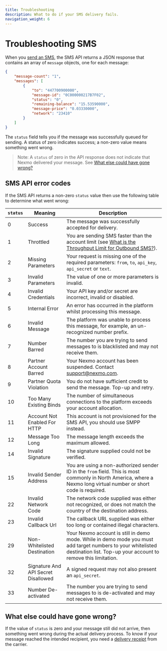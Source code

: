 ```yaml
---
title: Troubleshooting
description: What to do if your SMS delivery fails.
navigation_weight: 6
---
```


# Troubleshooting SMS

When you [send an SMS](/messaging/sms/code-snippets/send-an-sms), the SMS API returns a JSON response that contains an array of `message` objects, one for each message:

```json
{
    "message-count": "1",
    "messages": [
        {
            "to": "447700900000",
            "message-id": "0C000000217B7F02",
            "status": "0",
            "remaining-balance": "15.53590000",
            "message-price": "0.03330000",
            "network": "23410"
        }
    ]
}
```

The `status` field tells you if the message was successfully queued for sending. A status of zero indicates success; a non-zero value means something went wrong.

> Note: A `status` of zero in the API response does not indicate that Nexmo delivered your message. See [What else could have gone wrong?](#what-else-could-have-gone-wrong)

## SMS API error codes

If the SMS API returns a non-zero `status` value then use the following table to determine what went wrong:

| `status` | Meaning | Description |
|---|---|---|
| 0 | Success  | The message was successfully accepted for delivery.
| 1 | Throttled | You are sending SMS faster than the account limit (see [What is the Throughput Limit for Outbound SMS?](https://help.nexmo.com/hc/en-us/articles/203993598)). |
| 2 | Missing Parameters | Your request is missing one of the required parameters: `from`, `to`, `api_key`, `api_secret` or `text`. |
| 3 | Invalid Parameters | The value of one or more parameters is invalid.
| 4 | Invalid Credentials | Your API key and/or secret are incorrect, invalid or disabled.
| 5 | Internal Error | An error has occurred in the platform whilst processing this message.
| 6 | Invalid Message | The platform was unable to process this message, for example, an un-recognized number prefix.
| 7 | Number Barred | The number you are trying to send messages to is blacklisted and may not receive them.
| 8 | Partner Account Barred  | Your Nexmo account has been suspended. Contact <support@nexmo.com>. |
| 9 | Partner Quota Violation  | You do not have sufficient credit to send the message. Top-up and retry.  |
| 10 | Too Many Existing Binds | The number of simultaneous connections to the platform exceeds your account allocation.
| 11 | Account Not Enabled For HTTP | This account is not provisioned for the SMS API, you should use SMPP instead.
| 12 | Message Too Long | The message length exceeds the maximum allowed.
| 14 | Invalid Signature | The signature supplied could not be verified.
| 15 | Invalid Sender Address | You are using a non-authorized sender ID in the `from` field. This is most commonly in North America, where a Nexmo long virtual number or short code is required.  |
| 22 | Invalid Network Code | The network code supplied was either not recognized, or does not match the country of the destination address.
| 23 | Invalid Callback Url | The callback URL supplied was either too long or contained illegal characters.
| 29 | Non-Whitelisted Destination | Your Nexmo account is still in demo mode. While in demo mode you must add target numbers to your whitelisted destination list. Top-up your account to remove this limitation. |
| 32 | Signature And API Secret Disallowed | A signed request may not also present an `api_secret`.
| 33 | Number De-activated | The number you are trying to send messages to is de-activated and may not receive them.

## What else could have gone wrong?

If the value of `status` is zero and your message still did not arrive, then something went wrong during the actual delivery process. To know if your message reached the intended recipient, you need a [delivery receipt](/messaging/sms/guides/delivery-receipts) from the carrier.

